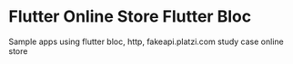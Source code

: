 # Flutter Online Store Flutter Bloc

Sample apps using flutter bloc, http, fakeapi.platzi.com study case online store


